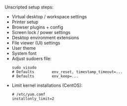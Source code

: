 Unscripted setup steps:
* Virtual desktop / workspace settings
* Printer setup
* Browser plugins + config
* Screen lock / power settings
* Desktop environment extensions
* File viewer (UI) settings
* User theme
* System font
* Adjust sudoers file:
  ```
  sudo visudo
  # Defaults        env_reset, timestamp_timeout=...
  # Defaults        env_keep=...
  ```
* Limit kernel installations (CentOS):
  ```
  # /etc/yum.comf
  installonly_limit=2
  ```
